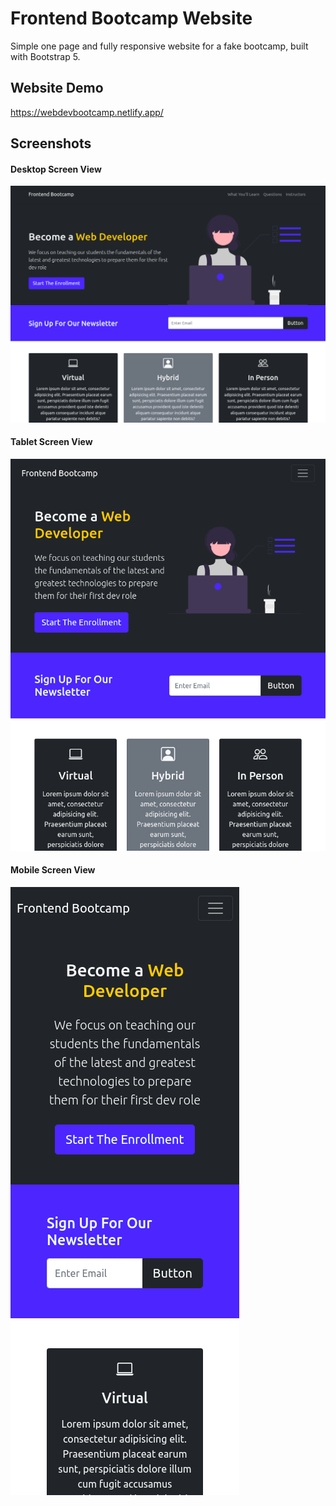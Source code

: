 # Frontend Bootcamp Website

Simple one page and fully responsive website for a fake bootcamp, built with Bootstrap 5.

## Website Demo

https://webdevbootcamp.netlify.app/

## Screenshots

#### Desktop Screen View

!["Desktop Displays"](https://github.com/Amphakarn/bootcamp/blob/master/doc/DesktopDisplays.png?raw=true)

#### Tablet Screen View

!["Tablet Displays"](https://github.com/Amphakarn/bootcamp/blob/master/doc/TabletDisplays.png?raw=true)

#### Mobile Screen View

!["Mobile Displays"](https://github.com/Amphakarn/bootcamp/blob/master/doc/MobileDisplays.png?raw=true)
